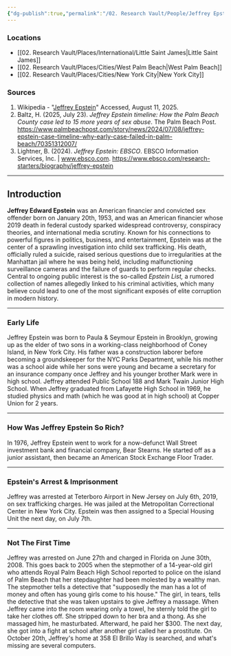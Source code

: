 ```yaml
---
{"dg-publish":true,"permalink":"/02. Research Vault/People/Jeffrey Epstein/","tags":["epstein","research"],"created":"2025-08-19T22:00:27.000-04:00","updated":"2025-08-20T12:35:43.239-04:00"}
---
```


### Locations
- [[02. Research Vault/Places/International/Little Saint James\|Little Saint James]]
- [[02. Research Vault/Places/Cities/West Palm Beach\|West Palm Beach]]
- [[02. Research Vault/Places/Cities/New York City\|New York City]]
### Sources
1. Wikipedia - "[Jeffrey Epstein](https://en.wikipedia.org/wiki/Jeffrey_Epstein)" Accessed, August 11, 2025.
2. Baltz, H. (2025, July 23). _Jeffrey Epstein timeline: How the Palm Beach County case led to 15 more years of sex abuse_. The Palm Beach Post. https://www.palmbeachpost.com/story/news/2024/07/08/jeffrey-epstein-case-timeline-why-early-case-failed-in-palm-beach/70351312007/
3. Lightner, B. (2024). _Jeffrey Epstein: EBSCO_. EBSCO Information Services, Inc. | www.ebsco.com. https://www.ebsco.com/research-starters/biography/jeffrey-epstein

--- 
## Introduction
**Jeffrey Edward Epstein** was an American financier and convicted sex offender born on January 20th, 1953, and was an American financier whose 2019 death in federal custody sparked widespread controversy, conspiracy theories, and international media scrutiny. Known for his connections to powerful figures in politics, business, and entertainment, Epstein was at the center of a sprawling investigation into child sex trafficking. His death, officially ruled a suicide, raised serious questions due to irregularities at the Manhattan jail where he was being held, including malfunctioning surveillance cameras and the failure of guards to perform regular checks. Central to ongoing public interest is the so-called _Epstein List,_ a rumored collection of names allegedly linked to his criminal activities, which many believe could lead to one of the most significant exposés of elite corruption in modern history.

---
### Early Life
Jeffrey Epstein was born to Paula & Seymour Epstein in Brooklyn, growing up as the elder of two sons in a working-class neighborhood of Coney Island, in New York City. His father was a construction laborer before becoming a groundskeeper for the NYC Parks Department, while his mother was a school aide while her sons were young and became a secretary for an insurance company once Jeffrey and his younger brother Mark were in high school. Jeffrey attended Public School 188 and Mark Twain Junior High School. When Jeffrey graduated from Lafayette High School in 1969, he studied physics and math (which he was good at in high school) at Copper Union for 2 years. 

---

### How Was Jeffrey Epstein So Rich?
In 1976, Jeffrey Epstein went to work for a now-defunct Wall Street investment bank and financial company, Bear Stearns. He started off as a junior assistant, then became an American Stock Exchange Floor Trader.

---
### Epstein's Arrest & Imprisonment
Jeffrey was arrested at Teterboro Airport in New Jersey on July 6th, 2019, on sex trafficking charges. He was jailed at the Metropolitan Correctional Center in New York City. Epstein was then assigned to a Special Housing Unit the next day, on July 7th.

---
### Not The First Time
Jeffrey was arrested on June 27th and charged in Florida on June 30th, 2008. This goes back to 2005 when the stepmother of a 14-year-old girl who attends Royal Palm Beach High School reported to police on the island of Palm Beach that her stepdaughter had been molested by a wealthy man. The stepmother tells a detective that "supposedly the man has a lot of money and often has young girls come to his house." The girl, in tears, tells the detective that she was taken upstairs to give Jeffrey a massage. When Jeffrey came into the room wearing only a towel, he sternly told the girl to take her clothes off. She stripped down to her bra and a thong. As she massaged him, he masturbated. Afterward, he paid her $300. The next day, she got into a fight at school after another girl called her a prostitute. On October 20th, Jeffrey's home at 358 El Brillo Way is searched, and what's missing are several computers. 